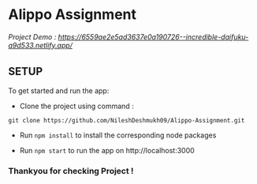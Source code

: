 # Alippo Assignment
####


######  Project Demo : https://6559ae2e5ad3637e0a190726--incredible-daifuku-a9d533.netlify.app/

## SETUP
 
To get started and run the app:



- Clone the project using command : 

` git clone https://github.com/NileshDeshmukh09/Alippo-Assignment.git `

- Run ` npm install ` to install the corresponding node packages


- Run ` npm start ` to run the app on http://localhost:3000

### Thankyou for checking Project !






